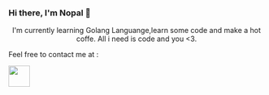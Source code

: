 ### Hi there, I'm Nopal 👋

<p align="center">I'm currently learning Golang Languange,learn some code and make a hot coffe.
All i need is code and you <3.</p>


Feel free to contact me at :

<a href="facebook.com/nopallls"><img src="https://icon-library.com/images/facebook-icon-jpg-download/facebook-icon-jpg-download-5.jpg" style="width:42px;height:42px;"></a>

<!--
**nopalls/nopalls** is a ✨ _special_ ✨ repository because its `README.md` (this file) appears on your GitHub profile.

Here are some ideas to get you started:

- 🔭 I’m currently working on ...
- 🌱 I’m currently learning Golang Languange
- 👯 I’m looking to collaborate on ...
- 🤔 I’m looking for help with a smile and grab a coffee
- 💬 Ask me about myself and my repo
- 📫 How to reach me: Here you go <link href="facebook.com/nopallls">
- 😄 Pronouns: ...
- ⚡ Fun fact: ...
-->
